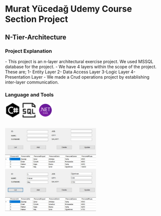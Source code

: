 # Murat Yücedağ Udemy Course Section Project 
## N-Tier-Architecture

<h3>Project Explanation</h3>
- This project is an n-layer architectural exercise project. We used MSSQL database for the project.
- We have 4 layers within the scope of the project. These are;
1- Entity Layer
2- Data Access Layer
3-Logic Layer
4-Presentation Layer
- We made a Crud operations project by establishing inter-layer communication.

<h3>Language and Tools</h3>
<p>
  <a target="_blank"  rel="noreferrer">   
  <img
  src=".\assets\c_sharp_icon.png"
  alt="C#"
  width="50"  height="50"> 
  </a>
  <a target="_blank"  rel="noreferrer"> 
  <img
  src="assets/database_icon.png"
  alt="sql"
  width="50"  height="50">
    </a>
  <a target="_blank"  rel="noreferrer"> 
  <img
  src="assets\NET_Framework.png"
  alt="C#"
  width="50"  height="50">
  </a>
</p>

<br>
  <img
  src="assets/1.jpeg"
  alt="Personel_Kayit"
  style="display: inline-block; margin: 0 auto; max-width: 300px"><br>
  <img
  src="assets/2.jpeg"
  alt="Personel_Kayit"
  style="display: inline-block; margin: 0 auto; max-width: 300px">
  <br>
